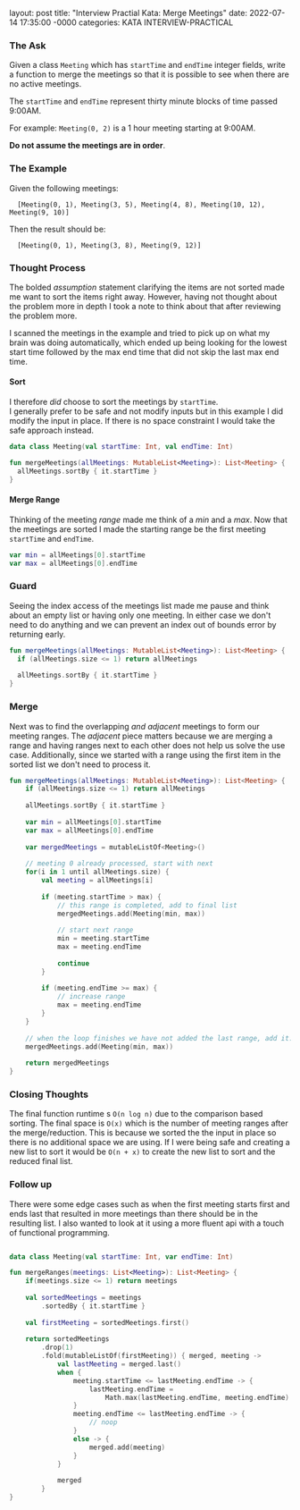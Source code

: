 layout: post
title: "Interview Practial Kata: Merge Meetings"
date: 2022-07-14 17:35:00 -0000
categories: KATA INTERVIEW-PRACTICAL

### The Ask

Given a class `Meeting` which has `startTime` and `endTime` integer fields, write a function to merge the meetings so that it is
possible to see when there are no active meetings.  

The `startTime` and `endTime` represent thirty minute blocks of time passed 9:00AM.  

For example: `Meeting(0, 2)` is a 1 hour meeting starting at 9:00AM.

**Do not assume the meetings are in order**.

### The Example

Given the following meetings:

```
  [Meeting(0, 1), Meeting(3, 5), Meeting(4, 8), Meeting(10, 12), Meeting(9, 10)]
```

Then the result should be:

```
  [Meeting(0, 1), Meeting(3, 8), Meeting(9, 12)]
```

### Thought Process

The bolded _assumption_ statement clarifying the items are not sorted made me want to sort the items right away. However, having not thought
about the problem more in depth I took a note to think about that after reviewing the problem more.  

I scanned the meetings in the example and tried to pick up on what my brain was doing automatically, which ended up being looking for the lowest 
start time followed by the max end time that did not skip the last max end time. 

#### Sort

I therefore _did_ choose to sort the meetings by `startTime`.  
I generally prefer to be safe and not modify inputs but in this example I did modify the input in place. If there is no space constraint
I would take the safe approach instead.

```kotlin
data class Meeting(val startTime: Int, val endTime: Int)

fun mergeMeetings(allMeetings: MutableList<Meeting>): List<Meeting> {
  allMeetings.sortBy { it.startTime }
}
```

#### Merge Range

Thinking of the meeting _range_ made me think of a _min_ and a _max_. Now that the meetings are sorted I made the starting range be the first meeting
`startTime` and `endTime`.

```kotlin
var min = allMeetings[0].startTime
var max = allMeetings[0].endTime
```

### Guard

Seeing the index access of the meetings list made me pause and think about an empty list or having only one meeting.  In either case we 
don't need to do anything and we can prevent an index out of bounds error by returning early.

```kotlin
fun mergeMeetings(allMeetings: MutableList<Meeting>): List<Meeting> {
  if (allMeetings.size <= 1) return allMeetings
  
  allMeetings.sortBy { it.startTime }
}
```

### Merge

Next was to find the overlapping _and adjacent_ meetings to form our meeting ranges.  The _adjacent_ piece matters because we are merging a range and
having ranges next to each other does not help us solve the use case.  Additionally, since we started with a range using the first item in the sorted
list we don't need to process it.

```kotlin
fun mergeMeetings(allMeetings: MutableList<Meeting>): List<Meeting> {
    if (allMeetings.size <= 1) return allMeetings
  
    allMeetings.sortBy { it.startTime }
    
    var min = allMeetings[0].startTime
    var max = allMeetings[0].endTime
    
    var mergedMeetings = mutableListOf<Meeting>()
    
    // meeting 0 already processed, start with next
    for(i in 1 until allMeetings.size) {
        val meeting = allMeetings[i]
        
        if (meeting.startTime > max) {
            // this range is completed, add to final list
            mergedMeetings.add(Meeting(min, max))
            
            // start next range
            min = meeting.startTime
            max = meeting.endTime
            
            continue
        }
        
        if (meeting.endTime >= max) {
            // increase range
            max = meeting.endTime
        }
    }
    
    // when the loop finishes we have not added the last range, add it.
    mergedMeetings.add(Meeting(min, max))
    
    return mergedMeetings
}
```

### Closing Thoughts

The final function runtime s `O(n log n)` due to the comparison based sorting.  The final space is `O(x)` which is the number of meeting ranges
after the merge/reduction.  This is because we sorted the the input in place so there is no additional space we are using.  If I were being safe and 
creating a new list to sort it would be `O(n + x)` to create the new list to sort and the reduced final list.

### Follow up

There were some edge cases such as when the first meeting starts first and ends last that resulted in more meetings than there should be in the resulting
list. I also wanted to look at it using a more fluent api with a touch of functional programming.

```kotlin

data class Meeting(val startTime: Int, var endTime: Int)

fun mergeRanges(meetings: List<Meeting>): List<Meeting> {
    if(meetings.size <= 1) return meetings
    
    val sortedMeetings = meetings
        .sortedBy { it.startTime }
    
    val firstMeeting = sortedMeetings.first()
    
    return sortedMeetings
        .drop(1)
        .fold(mutableListOf(firstMeeting)) { merged, meeting ->
            val lastMeeting = merged.last()
            when {
                meeting.startTime <= lastMeeting.endTime -> {
                    lastMeeting.endTime = 
                        Math.max(lastMeeting.endTime, meeting.endTime)
                }
                meeting.endTime <= lastMeeting.endTime -> {
                    // noop
                }    
                else -> {
                    merged.add(meeting)
                }
            }
            
            merged
        }
}
```
